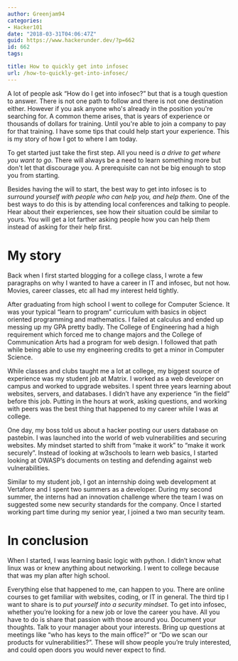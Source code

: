 ```yaml
---
author: Greenjam94
categories:
- Hacker101
date: "2018-03-31T04:06:47Z"
guid: https://www.hackerunder.dev/?p=662
id: 662
tags:

title: How to quickly get into infosec
url: /how-to-quickly-get-into-infosec/
---
```


A lot of people ask “How do I get into infosec?” but that is a tough question to answer. There is not one path to follow and there is not one destination either. However if you ask anyone who's already in the position you're searching for. A common theme arises, that is years of experience or thousands of dollars for training. Until you're able to join a company to pay for that training. I have some tips that could help start your experience. This is my story of how I got to where I am today.

To get started just take the first step. All you need is *a drive to get where you want to go*. There will always be a need to learn something more but don't let that discourage you. A prerequisite can not be big enough to stop you from starting.

Besides having the will to start, the best way to get into infosec is to *surround yourself with people who can help you, and help them*. One of the best ways to do this is by attending local conferences and talking to people. Hear about their experiences, see how their situation could be similar to yours. You will get a lot farther asking people how you can help them instead of asking for their help first.

# My story

Back when I first started blogging for a college class, I wrote a few paragraphs on why I wanted to have a career in IT and infosec, but not how. Movies, career classes, etc all had my interest held tightly.

After graduating from high school I went to college for Computer Science. It was your typical “learn to program” curriculum with basics in object oriented programming and mathematics. I failed at calculus and ended up messing up my GPA pretty badly. The College of Engineering had a high requirement which forced me to change majors and the College of Communication Arts had a program for web design. I followed that path while being able to use my engineering credits to get a minor in Computer Science.

While classes and clubs taught me a lot at college, my biggest source of experience was my student job at Matrix. I worked as a web developer on campus and worked to upgrade websites. I spent three years learning about websites, servers, and databases. I didn’t have any experience “in the field” before this job. Putting in the hours at work, asking questions, and working with peers was the best thing that happened to my career while I was at college.

One day, my boss told us about a hacker posting our users database on pastebin. I was launched into the world of web vulnerabilities and securing websites. My mindset started to shift from “make it work” to “make it work securely”. Instead of looking at w3schools to learn web basics, I started looking at OWASP’s documents on testing and defending against web vulnerabilities.

Similar to my student job, I got an internship doing web development at Vertafore and I spent two summers as a developer. During my second summer, the interns had an innovation challenge where the team I was on suggested some new security standards for the company. Once I started working part time during my senior year, I joined a two man security team.

# In conclusion

When I started, I was learning basic logic with python. I didn’t know what linux was or knew anything about networking. I went to college because that was my plan after high school.

Everything else that happened to me, can happen to you. There are online courses to get familiar with websites, coding, or IT in general. The third tip I want to share is to *put yourself into a security mindset*. To get into infosec, whether you’re looking for a new job or love the career you have. All you have to do is share that passion with those around you. Document your thoughts. Talk to your manager about your interests. Bring up questions at meetings like “who has keys to the main office?” or “Do we scan our products for vulnerabilities?”. These will show people you’re truly interested, and could open doors you would never expect to find.